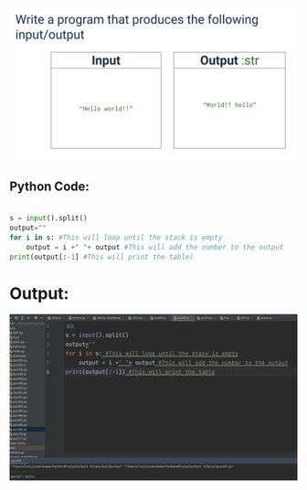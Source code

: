 ![](quiz69q.png)

## Python Code:
```.py

s = input().split() 
output=""
for i in s: #This will loop until the stack is empty
    output = i +" "+ output #This will add the number to the output
print(output[:-1] #This will print the table)
```

# Output:
![](quiz69outt.png)
